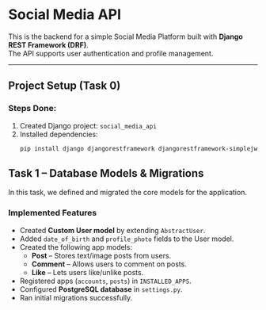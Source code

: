 # Social Media API

This is the backend for a simple Social Media Platform built with **Django REST Framework (DRF)**.  
The API supports user authentication and profile management.

---

## Project Setup (Task 0)

### Steps Done:
1. Created Django project: `social_media_api`
2. Installed dependencies:
   ```bash
   pip install django djangorestframework djangorestframework-simplejwt
## Task 1 – Database Models & Migrations

In this task, we defined and migrated the core models for the application.

### Implemented Features
- Created **Custom User model** by extending `AbstractUser`.
- Added `date_of_birth` and `profile_photo` fields to the User model.
- Created the following app models:
  - **Post** – Stores text/image posts from users.
  - **Comment** – Allows users to comment on posts.
  - **Like** – Lets users like/unlike posts.
- Registered apps (`accounts`, `posts`) in `INSTALLED_APPS`.
- Configured **PostgreSQL database** in `settings.py`.
- Ran initial migrations successfully.
